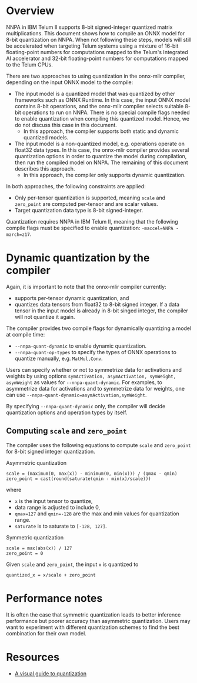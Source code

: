 <!--- SPDX-License-Identifier: Apache-2.0 -->

# Overview 
 
NNPA in IBM Telum II supports 8-bit signed-integer quantized matrix multiplications. This document shows how to compile an ONNX model for 8-bit quantization on NNPA. When not following these steps, models will still be accelerated when targeting Telum systems using a mixture of 16-bit floating-point numbers for computations mapped to the Telum's Integrated AI accelerator and 32-bit floating-point numbers for computations mapped to the Telum CPUs.

There are two approaches to using quantization in the onnx-mlir compiler, depending on the input ONNX model to the compile:
- The input model is a quantized model that was quantized by other frameworks such as ONNX Runtime. In this case, the input ONNX model contains 8-bit operations, and the onnx-mlir compiler selects suitable 8-bit operations to run on NNPA. There is no special compile flags needed to enable quantization when compiling this quantized model. Hence, we do not discuss this case in this document.
  - In this approach, the compiler supports both static and dynamic quantized models.
- The input model is a non-quantized model, e.g. operations operate on float32 data types. In this case, the onnx-mlir compiler provides several quantization options in order to quantize the model during compilation, then run the compiled model on NNPA. The remaining of this document describes this approach.
  - In this approach, the compiler only supports dynamic quantization.

In both approaches, the following constraints are applied:
- Only per-tensor quantization is supported, meaning `scale` and `zero_point` are computed per-tensor and are scalar values.
- Target quantization data type is 8-bit signed-integer.
 
Quantization requires NNPA in IBM Telum II, meaning that the following compile flags must be specified to enable quantization: `-maccel=NNPA -march=z17`.

# Dynamic quantization by the compiler

Again, it is important to note that the onnx-mlir compiler currently:
- supports per-tensor dynamic quantization, and
- quantizes data tensors from float32 to 8-bit signed integer. If a data tensor in the input model is already in 8-bit singed integer, the compiler will not quantize it again.

The compiler provides two compile flags for dynamically quantizing a model at compile time:
- `--nnpa-quant-dynamic` to enable dynamic quantization.
- `--nnpa-quant-op-types` to specify the types of ONNX operations to quantize manually, e.g. `MatMul,Conv`.

Users can specify whether or not to symmetrize data for activations and weights by using options `symActivation, asymActivation, symWeight, asymWeight` as values for `--nnpa-quant-dynamic`.
For examples, to asymmetrize data for activations and to symmetrize data for weights, one can use `--nnpa-quant-dynamic=asymActivation,symWeight`.

By specifying `--nnpa-quant-dynamic` only, the compiler will decide quantization options and operation types by itself.

## Computing `scale` and `zero_point` 
The compiler uses the following equations to compute `scale` and `zero_point` for 8-bit signed integer quantization.

Asymmetric quantization
```
scale = (maximum(0, max(x)) - minimum(0, min(x))) / (qmax - qmin)
zero_point = cast(round(saturate(qmin - min(x)/scale)))
```
where
- `x` is the input tensor to quantize,
- data range is adjusted to include 0,
- `qmax=127` and `qmin=-128` are the max and min values for quantization range.
- `saturate` is to saturate to `[-128, 127]`.

Symmetric quantization
```
scale = max(abs(x)) / 127
zero_point = 0
```

Given `scale` and `zero_point`, the input `x` is quantized to
```
quantized_x = x/scale + zero_point
```

# Performance notes

It is often the case that symmetric quantization leads to better inference performance but poorer accuracy than asymmetric quantization.
Users may want to experiment with different quantization schemes to find the best combination for their own model.

# Resources
- [A visual guide to quantization](https://www.maartengrootendorst.com/blog/quantization/)

